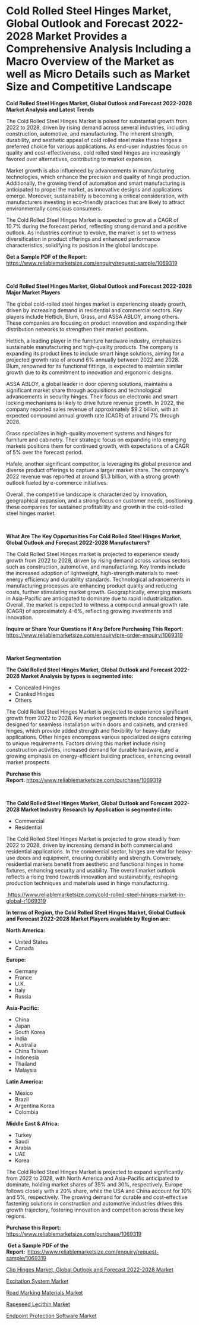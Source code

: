 <p><h1>Cold Rolled Steel Hinges Market, Global Outlook and Forecast 2022-2028 Market Provides a Comprehensive Analysis Including a Macro Overview of the Market as well as Micro Details such as Market Size and Competitive Landscape</h1></p><p><strong>Cold Rolled Steel Hinges Market, Global Outlook and Forecast 2022-2028 Market Analysis and Latest Trends</strong></p>
<p><p>The Cold Rolled Steel Hinges Market is poised for substantial growth from 2022 to 2028, driven by rising demand across several industries, including construction, automotive, and manufacturing. The inherent strength, durability, and aesthetic appeal of cold rolled steel make these hinges a preferred choice for various applications. As end-user industries focus on quality and cost-effectiveness, cold rolled steel hinges are increasingly favored over alternatives, contributing to market expansion.</p><p>Market growth is also influenced by advancements in manufacturing technologies, which enhance the precision and quality of hinge production. Additionally, the growing trend of automation and smart manufacturing is anticipated to propel the market, as innovative designs and applications emerge. Moreover, sustainability is becoming a critical consideration, with manufacturers investing in eco-friendly practices that are likely to attract environmentally conscious consumers.</p><p>The Cold Rolled Steel Hinges Market is expected to grow at a CAGR of 10.7% during the forecast period, reflecting strong demand and a positive outlook. As industries continue to evolve, the market is set to witness diversification in product offerings and enhanced performance characteristics, solidifying its position in the global landscape.</p></p>
<p><strong>Get a Sample PDF of the Report:&nbsp;</strong> <a href="https://www.reliablemarketsize.com/enquiry/request-sample/1069319">https://www.reliablemarketsize.com/enquiry/request-sample/1069319</a></p>
<p>&nbsp;</p>
<p><strong>Cold Rolled Steel Hinges Market, Global Outlook and Forecast 2022-2028 Major Market Players</strong></p>
<p><p>The global cold-rolled steel hinges market is experiencing steady growth, driven by increasing demand in residential and commercial sectors. Key players include Hettich, Blum, Grass, and ASSA ABLOY, among others. These companies are focusing on product innovation and expanding their distribution networks to strengthen their market positions.</p><p>Hettich, a leading player in the furniture hardware industry, emphasizes sustainable manufacturing and high-quality products. The company is expanding its product lines to include smart hinge solutions, aiming for a projected growth rate of around 6% annually between 2022 and 2028. Blum, renowned for its functional fittings, is expected to maintain similar growth due to its commitment to innovation and ergonomic designs.</p><p>ASSA ABLOY, a global leader in door opening solutions, maintains a significant market share through acquisitions and technological advancements in security hinges. Their focus on electronic and smart locking mechanisms is likely to drive future revenue growth. In 2022, the company reported sales revenue of approximately $9.2 billion, with an expected compound annual growth rate (CAGR) of around 7% through 2028.</p><p>Grass specializes in high-quality movement systems and hinges for furniture and cabinetry. Their strategic focus on expanding into emerging markets positions them for continued growth, with expectations of a CAGR of 5% over the forecast period. </p><p>Hafele, another significant competitor, is leveraging its global presence and diverse product offerings to capture a larger market share. The company’s 2022 revenue was reported at around $1.3 billion, with a strong growth outlook fueled by e-commerce initiatives.</p><p>Overall, the competitive landscape is characterized by innovation, geographical expansion, and a strong focus on customer needs, positioning these companies for sustained profitability and growth in the cold-rolled steel hinges market.</p></p>
<p>&nbsp;</p>
<p><strong>What Are The Key Opportunities For Cold Rolled Steel Hinges Market, Global Outlook and Forecast 2022-2028 Manufacturers?</strong></p>
<p><p>The Cold Rolled Steel Hinges market is projected to experience steady growth from 2022 to 2028, driven by rising demand across various sectors such as construction, automotive, and manufacturing. Key trends include the increased adoption of lightweight, high-strength materials to meet energy efficiency and durability standards. Technological advancements in manufacturing processes are enhancing product quality and reducing costs, further stimulating market growth. Geographically, emerging markets in Asia-Pacific are anticipated to dominate due to rapid industrialization. Overall, the market is expected to witness a compound annual growth rate (CAGR) of approximately 4-6%, reflecting growing investments and innovation.</p></p>
<p><strong>Inquire or Share Your Questions If Any Before Purchasing This Report:</strong> <a href="https://www.reliablemarketsize.com/enquiry/pre-order-enquiry/1069319">https://www.reliablemarketsize.com/enquiry/pre-order-enquiry/1069319</a></p>
<p>&nbsp;</p>
<p><strong>Market Segmentation</strong></p>
<p><strong>The Cold Rolled Steel Hinges Market, Global Outlook and Forecast 2022-2028 Market Analysis by types is segmented into:</strong></p>
<p><ul><li>Concealed Hinges</li><li>Cranked Hinges</li><li>Others</li></ul></p>
<p><p>The Cold Rolled Steel Hinges Market is projected to experience significant growth from 2022 to 2028. Key market segments include concealed hinges, designed for seamless installation within doors and cabinets, and cranked hinges, which provide added strength and flexibility for heavy-duty applications. Other hinges encompass various specialized designs catering to unique requirements. Factors driving this market include rising construction activities, increased demand for durable hardware, and a growing emphasis on energy-efficient building practices, enhancing overall market prospects.</p></p>
<p><strong>Purchase this Report:&nbsp;</strong><a href="https://www.reliablemarketsize.com/purchase/1069319">https://www.reliablemarketsize.com/purchase/1069319</a></p>
<p>&nbsp;</p>
<p><strong>The Cold Rolled Steel Hinges Market, Global Outlook and Forecast 2022-2028 Market Industry Research by Application is segmented into:</strong></p>
<p><ul><li>Commercial</li><li>Residential</li></ul></p>
<p><p>The Cold Rolled Steel Hinges Market is projected to grow steadily from 2022 to 2028, driven by increasing demand in both commercial and residential applications. In the commercial sector, hinges are vital for heavy-use doors and equipment, ensuring durability and strength. Conversely, residential markets benefit from aesthetic and functional hinges in home fixtures, enhancing security and usability. The overall market outlook reflects a rising trend towards innovation and sustainability, reshaping production techniques and materials used in hinge manufacturing.</p></p>
<p><a href="https://www.reliablemarketsize.com/cold-rolled-steel-hinges-market-in-global-r1069319">&nbsp;https://www.reliablemarketsize.com/cold-rolled-steel-hinges-market-in-global-r1069319</a></p>
<p><strong>In terms of Region, the Cold Rolled Steel Hinges Market, Global Outlook and Forecast 2022-2028 Market Players available by Region are:</strong></p>
<p>
    <p> <strong> North America: </strong>
        <ul>
            <li>United States</li>
            <li>Canada</li>
        </ul>
        </p> 
    <p> <strong> Europe: </strong>
        <ul>
            <li>Germany</li>
            <li>France</li>
            <li>U.K.</li>
            <li>Italy</li>
            <li>Russia</li>
        </ul>
        </p> 
    <p> <strong> Asia-Pacific: </strong>
        <ul>
            <li>China</li>
            <li>Japan</li>
            <li>South Korea</li>
            <li>India</li>
            <li>Australia</li>
            <li>China Taiwan</li>
            <li>Indonesia</li>
            <li>Thailand</li>
            <li>Malaysia</li>
        </ul>
        </p> 
    <p> <strong> Latin America: </strong>
        <ul>
            <li>Mexico</li>
            <li>Brazil</li>
            <li>Argentina Korea</li>
            <li>Colombia</li>
        </ul>
        </p> 
    <p> <strong> Middle East & Africa: </strong>
        <ul>
            <li>Turkey</li>
            <li>Saudi</li>
            <li>Arabia</li>
            <li>UAE</li>
            <li>Korea</li>
        </ul>
    </p>
    </p>
<p><p>The Cold Rolled Steel Hinges Market is projected to expand significantly from 2022 to 2028, with North America and Asia-Pacific anticipated to dominate, holding market shares of 35% and 30%, respectively. Europe follows closely with a 20% share, while the USA and China account for 10% and 5%, respectively. The growing demand for durable and cost-effective fastening solutions in construction and automotive industries drives this growth trajectory, fostering innovation and competition across these key regions.</p></p>
<p><strong>Purchase this Report: </strong><a href="https://www.reliablemarketsize.com/purchase/1069319">https://www.reliablemarketsize.com/purchase/1069319</a></p>
<p>&nbsp;<strong>Get a Sample PDF of the Report:&nbsp;&nbsp;</strong><a href="https://www.reliablemarketsize.com/enquiry/request-sample/1069319">https://www.reliablemarketsize.com/enquiry/request-sample/1069319</a></p>
<p><strong></strong></p>
<p><p><a href="https://github.com/gdfhhhj/Market-Research-Report-List-6/blob/main/clip-hinges-market-global-outlook-and-forecast-2022-2028-market.md">Clip Hinges Market, Global Outlook and Forecast 2022-2028 Market</a></p><p><a href="https://medium.com/@edward.butler98876/the-excitation-system-market-industry-provides-a-comprehensive-and-current-analysis-of-the-08c8113c30b9">Excitation System Market</a></p><p><a href="https://issuu.com/reportprime-2/docs/road-marking-materials-market-size-_dc7bdb601eb085">Road Marking Materials Market</a></p><p><a href="https://medium.com/@robeathews675666/the-rapeseed-lecithin-market-insights-report-offers-an-in-depth-and-thorough-analysis-of-the-9cada22fd6e6">Rapeseed Lecithin Market</a></p><p><a href="https://www.linkedin.com/pulse/endpoint-protection-software-market-indicators-size-regional-agple?trackingId=pxJqm9zIRW2OprkKU%2B7T%2Bw%3D%3D">Endpoint Protection Software Market</a></p></p>